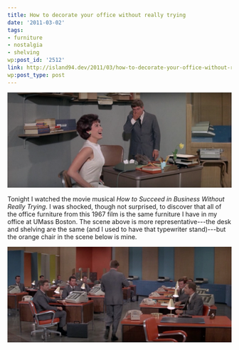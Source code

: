 ```yaml
---
title: How to decorate your office without really trying
date: '2011-03-02'
tags:
- furniture
- nostalgia
- shelving
wp:post_id: '2512'
link: http://island94.dev/2011/03/how-to-decorate-your-office-without-really-trying/
wp:post_type: post
---
```


![](2011-03-02-How-to-decorate-your-office-without-really-trying/succeed-at-business-1-600x255.png "succeed at business 1")

Tonight I watched the movie musical _How to Succeed in Business Without Really Trying_. I was shocked, though not surprised, to discover that all of the office furniture from this 1967 film is the same furniture I have in my office at UMass Boston. The scene above is more representative---the desk and shelving are the same (and I used to have that typewriter stand)---but the orange chair in the scene below is mine.

![](2011-03-02-How-to-decorate-your-office-without-really-trying/succeed-at-business-2-600x256.png "succeed at business 2")